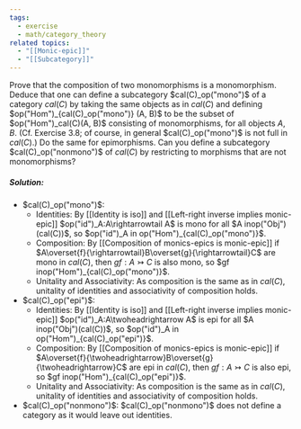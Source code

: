 ```yaml
---
tags:
  - exercise
  - math/category_theory
related topics:
  - "[[Monic-epic]]"
  - "[[Subcategory]]"
---
```

Prove that the composition of two monomorphisms is a monomorphism. Deduce that one can define a subcategory $cal(C)_op("mono")$ of a category $cal(C)$ by taking the same objects as in $cal(C)$ and defining $op("Hom")_{cal(C)_op("mono")} (A, B)$ to be the subset of $op("Hom")_cal(C)(A, B)$ consisting of monomorphisms, for all objects $A$, $B$. (Cf. Exercise 3.8; of course, in general $cal(C)_op("mono")$ is not full in $cal(C)$.) Do the same for epimorphisms. Can you define a subcategory $cal(C)_op("nonmono")$ of $cal(C)$ by restricting to morphisms that are not monomorphisms?
##### Solution:
- $cal(C)_op("mono")$:
	- Identities:
		By [[Identity is iso]] and [[Left-right inverse implies monic-epic]] $op("id")_A:A\rightarrowtail A$ is mono for all $A inop("Obj")(cal(C))$, so $op("id")_A in op("Hom")_{cal(C)_op("mono")}$.
	- Composition:
		By [[Composition of monics-epics is monic-epic]] if $A\overset{f}{\rightarrowtail}B\overset{g}{\rightarrowtail}C$ are mono in $cal(C)$, then $gf:A \rightarrowtail C$ is also mono, so $gf inop("Hom")_{cal(C)_op("mono")}$.
	- Unitality and Associativity:
		As composition is the same as in $cal(C)$, unitality of identities and associativity of composition holds.
- $cal(C)_op("epi")$:
	- Identities:
		By [[Identity is iso]] and [[Left-right inverse implies monic-epic]] $op("id")_A:A\twoheadrightarrow A$ is epi for all $A inop("Obj")(cal(C))$, so $op("id")_A in op("Hom")_{cal(C)_op("epi")}$.
	- Composition:
		By [[Composition of monics-epics is monic-epic]] if $A\overset{f}{\twoheadrightarrow}B\overset{g}{\twoheadrightarrow}C$ are epi in $cal(C)$, then $gf:A \rightarrowtail C$ is also epi, so $gf inop("Hom")_{cal(C)_op("epi")}$.
	- Unitality and Associativity:
		As composition is the same as in $cal(C)$, unitality of identities and associativity of composition holds.
- $cal(C)_op("nonmono")$:
	$cal(C)_op("nonmono")$ does not define a category as it would leave out identities.